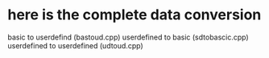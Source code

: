 # here is the complete data conversion

basic to userdefind (bastoud.cpp)
userdefined to basic (sdtobascic.cpp)
userdefined to userdefined (udtoud.cpp)